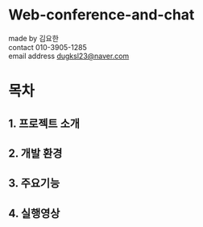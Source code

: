 # Web-conference-and-chat


made by 김요한<br>
contact 010-3905-1285<br>
email address dugksl23@naver.com<br>


# 목차
## 1. 프로젝트 소개
## 2. 개발 환경
## 3. 주요기능
## 4. 실행영상
